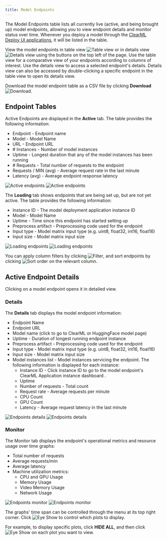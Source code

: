 ```yaml
---
title: Model Endpoints 
---
```


The Model Endpoints table lists all currently live (active, and being brought up) model endpoints, allowing you to view 
endpoint details and monitor status over time. Whenever you deploy a model through the [ClearML Deploy UI applications](applications/apps_overview.md#deploy), 
it will be listed in the table. 

View the model endpoints in table view <img src="/docs/latest/icons/ico-table-view.svg" alt="Table view" className="icon size-md space-sm" /> 
or in details view <img src="/docs/latest/icons/ico-split-view.svg" alt="Details view" className="icon size-md space-sm" /> 
using the buttons on the top left of the page. Use the table view for a comparative view of your endpoints according to 
columns of interest. Use the details view to access a selected endpoint's details. Details view can also be accessed by 
double-clicking a specific endpoint in the table view to open its details view.

Download the model endpoint table as a CSV file by clicking **Download** <img src="/docs/latest/icons/ico-download.svg" alt="Download" className="icon size-md space-sm" />.

## Endpoint Tables

Active Endpoints are displayed in the **Active** tab. The table provides the following information: 
* Endpoint - Endpoint name
* Model  - Model Name
* URL - Endpoint URL
* \# Instances - Number of model instances
* Uptime - Longest duration that any of the model instances has been running
* \# Requests - Total number of requests to the endpoint
* Requests / MIN (avg) - Average request rate in the last minute
* Latency (avg) - Average endpoint response latency

![Active endpoints](../img/webapp_model_endpoints_active_table.png#light-mode-only)
![Active endpoints](../img/webapp_model_endpoints_active_table_dark.png#dark-mode-only)

The **Loading** tab shows endpoints that are being set up, but are not yet active. The table provides the following 
information:

* Instance ID - The model deployment application instance ID
* Model - Model Name
* Uptime - Time since this endpoint has started setting up
* Preprocess artifact - Preprocessing code used for the endpoint 
* Input type - Model matrix input type  (e.g. uint8, float32, int16, float16)
* Input size - Model matrix input size 

![Loading endpoints](../img/webapp_model_endpoints_loading_table.png#light-mode-only)
![Loading endpoints](../img/webapp_model_endpoints_loading_table_dark.png#dark-mode-only)

You can apply column filters by clicking <img src="/docs/latest/icons/ico-filter-off.svg" alt="Filter" className="icon size-md" />, 
and sort endpoints by clicking <img src="/docs/latest/icons/ico-sort-off.svg" alt="Sort order" className="icon size-md space-sm" /> on the relevant column.

## Active Endpoint Details 
Clicking on a model endpoint opens it in detailed view.

### Details

The **Details** tab displays the model endpoint information: 
* Endpoint Name
* Endpoint URL
* Model name (click to go to ClearML or HuggingFace model page)
* Uptime - Duration of longest running endpoint instance
* Preprocess artifact - Preprocessing code used for the endpoint 
* Input type - Model matrix input type  (e.g. uint8, float32, int16, float16)
* Input size - Model matrix input size 
* Model instances list - Model instances servicing the endpoint. The following information is displayed for each instance:
  * Instance ID - Click instance ID to go to the model endpoint's ClearML Application instance dashboard .
  * Uptime
  * Number of requests - Total count
  * Request rate - Average requests per minute
  * CPU Count
  * GPU Count 
  * Latency - Average request latency in the last minute

![Endpoints details](../img/webapp_model_endpoints_details.png#light-mode-only)
![Endpoints details](../img/webapp_model_endpoints_details_dark.png#dark-mode-only)

### Monitor
The Monitor tab displays the endpoint's operational metrics and resource usage over time graphs: 
* Total number of requests 
* Average requests/min 
* Average latency 
* Machine utilization metrics:
  * CPU and GPU Usage
  * Memory Usage 
  * Video Memory Usage
  * Network Usage

![Endpoints monitor](../img/webapp_model_endpoints_monitor.png#light-mode-only)
![Endpoints monitor](../img/webapp_model_endpoints_monitor_dark.png#dark-mode-only)

The graphs' time span can be controlled through the menu at its top right corner. 
Click <img src="/docs/latest/icons/ico-show.svg" alt="Eye Show" className="icon size-md space-sm" /> to control which 
plots to display. 

For example, to display specific plots, click **HIDE ALL**, and then click <img src="/docs/latest/icons/ico-show.svg" alt="Eye Show" className="icon size-md space-sm" /> 
on each plot you want to view.


